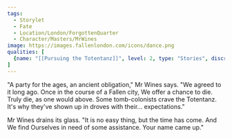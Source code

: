 ```yaml
---
tags:
  - Storylet
  - Fate
  - Location/London/ForgottenQuarter
  - Character/Masters/MrWines
image: https://images.fallenlondon.com/icons/dance.png
qualities: [
  {name: "[[Pursuing the Totentanz]]", level: 2, type: "Stories", discrete: true, icon: "https://images.fallenlondon.com/icons/dancetcsmall.png", description: "A mysterious dance desired by Mr Wines."}
]
---
```

"A party for the ages, an ancient obligation," Mr Wines says. "We agreed to it long ago. Once in the course of a Fallen city, We offer a chance to die. Truly die, as one would above. Some tomb-colonists crave the Totentanz. It's why they've shown up in droves with their... expectations."

Mr Wines drains its glass. "It is no easy thing, but the time has come. And We find Ourselves in need of some assistance. Your name came up."
